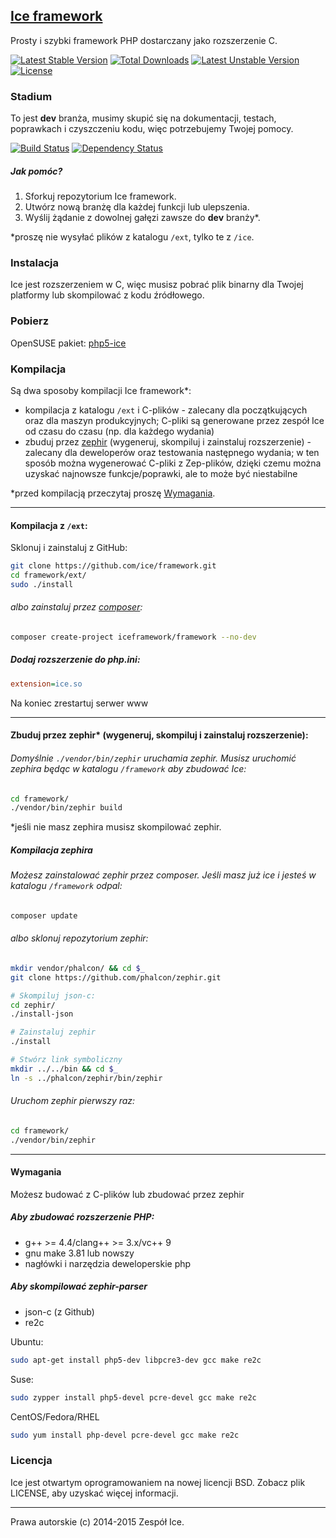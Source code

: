 ## [Ice framework](http://www.iceframework.org)
Prosty i szybki framework PHP dostarczany jako rozszerzenie C.

[![Latest Stable Version](https://poser.pugx.org/iceframework/framework/v/stable.svg)](https://packagist.org/packages/iceframework/framework) [![Total Downloads](https://poser.pugx.org/iceframework/framework/downloads.svg)](https://packagist.org/packages/iceframework/framework) [![Latest Unstable Version](https://poser.pugx.org/iceframework/framework/v/unstable.svg)](https://packagist.org/packages/iceframework/framework) [![License](https://poser.pugx.org/iceframework/framework/license.svg)](https://packagist.org/packages/iceframework/framework)

### Stadium
To jest **dev** branża, musimy skupić się na dokumentacji, testach, poprawkach i czyszczeniu kodu, więc potrzebujemy Twojej pomocy.

[![Build Status](https://travis-ci.org/ice/framework.svg?branch=dev)](https://travis-ci.org/ice/framework)
[![Dependency Status](https://www.versioneye.com/user/projects/54d4f6963ca0840b19000383/badge.svg?style=flat)](https://www.versioneye.com/user/projects/54d4f6963ca0840b19000383)

##### Jak pomóc?
1. Sforkuj repozytorium Ice framework.
2. Utwórz nową branżę dla każdej funkcji lub ulepszenia.
3. Wyślij żądanie z dowolnej gałęzi zawsze do **dev** branży*.

*proszę nie wysyłać plików z katalogu `/ext`, tylko te z `/ice`.

### Instalacja
Ice jest rozszerzeniem w C, więc musisz pobrać plik binarny dla Twojej platformy lub skompilować z kodu źródłowego.

### Pobierz
OpenSUSE pakiet: [php5-ice](http://software.opensuse.org/package/php5-ice)

### Kompilacja
Są dwa sposoby kompilacji Ice framework*:
* kompilacja z katalogu `/ext` i C-plików - zalecany dla początkujących oraz dla maszyn produkcyjnych; C-pliki są generowane przez zespół Ice od czasu do czasu (np. dla każdego wydania)
* zbuduj przez [zephir](https://github.com/ice/zephir) (wygeneruj, skompiluj i zainstaluj rozszerzenie) - zalecany dla deweloperów oraz testowania następnego wydania; w ten sposób można wygenerować C-pliki z Zep-plików, dzięki czemu można uzyskać najnowsze funkcje/poprawki, ale to może być niestabilne

*przed kompilacją przeczytaj proszę [Wymagania](#requirements).

***

#### Kompilacja z `/ext`:
Sklonuj i zainstaluj z GitHub:
```sh
git clone https://github.com/ice/framework.git
cd framework/ext/
sudo ./install
```

###### albo zainstaluj przez [composer](https://getcomposer.org/):
```sh
composer create-project iceframework/framework --no-dev
```

##### Dodaj rozszerzenie do php.ini:
```ini
extension=ice.so
```

Na koniec zrestartuj serwer www

***

#### Zbuduj przez zephir* (wygeneruj, skompiluj i zainstaluj rozszerzenie):
###### Domyślnie `./vendor/bin/zephir` uruchamia zephir. Musisz uruchomić zephira będąc w katalogu `/framework` aby zbudować Ice:
```sh
cd framework/
./vendor/bin/zephir build
```

*jeśli nie masz zephira musisz skompilować zephir.

##### Kompilacja zephira
###### Możesz zainstalować zephir przez composer. Jeśli masz już ice i jesteś w katalogu `/framework` odpal:
```sh
composer update
```

###### albo sklonuj repozytorium zephir:
```sh
mkdir vendor/phalcon/ && cd $_
git clone https://github.com/phalcon/zephir.git

# Skompiluj json-c:
cd zephir/
./install-json

# Zainstaluj zephir
./install

# Stwórz link symboliczny
mkdir ../../bin && cd $_
ln -s ../phalcon/zephir/bin/zephir
```

###### Uruchom zephir pierwszy raz:
```sh
cd framework/
./vendor/bin/zephir
```

***

#### Wymagania
Możesz budować z C-plików lub zbudować przez zephir

##### Aby zbudować rozszerzenie PHP:
* g++ >= 4.4/clang++ >= 3.x/vc++ 9
* gnu make 3.81 lub nowszy
* nagłówki i narzędzia deweloperskie php

##### Aby skompilować zephir-parser
* json-c (z Github)
* re2c

Ubuntu:
```sh
sudo apt-get install php5-dev libpcre3-dev gcc make re2c
```

Suse:
```sh
sudo zypper install php5-devel pcre-devel gcc make re2c
```

CentOS/Fedora/RHEL
```sh
sudo yum install php-devel pcre-devel gcc make re2c
```

### Licencja
Ice jest otwartym oprogramowaniem na nowej licencji BSD. Zobacz plik LICENSE, aby uzyskać więcej informacji.

***
Prawa autorskie (c) 2014-2015 Zespół Ice.